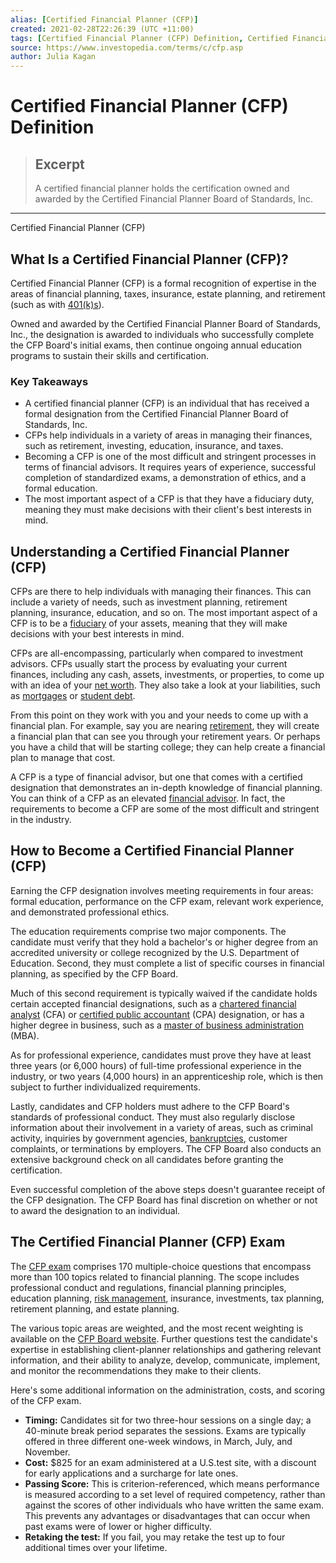 ```yaml
---
alias: [Certified Financial Planner (CFP)]
created: 2021-02-28T22:26:39 (UTC +11:00)
tags: [Certified Financial Planner (CFP) Definition, Certified Financial Planner (CFP)]
source: https://www.investopedia.com/terms/c/cfp.asp
author: Julia Kagan
---
```


# Certified Financial Planner (CFP) Definition

> ## Excerpt
> A certified financial planner holds the certification owned and awarded by the Certified Financial Planner Board of Standards, Inc.

---

Certified Financial Planner (CFP)
## What Is a Certified Financial Planner (CFP)?

Certified Financial Planner (CFP) is a formal recognition of expertise in the areas of financial planning, taxes, insurance, estate planning, and retirement (such as with [401(k)s](https://www.investopedia.com/terms/1/401kplan.asp)).

Owned and awarded by the Certified Financial Planner Board of Standards, Inc., the designation is awarded to individuals who successfully complete the CFP Board's initial exams, then continue ongoing annual education programs to sustain their skills and certification.

### Key Takeaways

-   A certified financial planner (CFP) is an individual that has received a formal designation from the Certified Financial Planner Board of Standards, Inc.
-   CFPs help individuals in a variety of areas in managing their finances, such as retirement, investing, education, insurance, and taxes.
-   Becoming a CFP is one of the most difficult and stringent processes in terms of financial advisors. It requires years of experience, successful completion of standardized exams, a demonstration of ethics, and a formal education.
-   The most important aspect of a CFP is that they have a fiduciary duty, meaning they must make decisions with their client's best interests in mind.

## Understanding a Certified Financial Planner (CFP)

CFPs are there to help individuals with managing their finances. This can include a variety of needs, such as investment planning, retirement planning, insurance, education, and so on. The most important aspect of a CFP is to be a [fiduciary](https://www.investopedia.com/terms/f/fiduciary.asp) of your assets, meaning that they will make decisions with your best interests in mind.

CFPs are all-encompassing, particularly when compared to investment advisors. CFPs usually start the process by evaluating your current finances, including any cash, assets, investments, or properties, to come up with an idea of your [net worth](https://www.investopedia.com/terms/n/networth.asp). They also take a look at your liabilities, such as [mortgages](https://www.investopedia.com/terms/m/mortgage.asp) or [student debt](https://www.investopedia.com/terms/s/student-debt.asp).

From this point on they work with you and your needs to come up with a financial plan. For example, say you are nearing [retirement](https://www.investopedia.com/terms/r/retirement.asp), they will create a financial plan that can see you through your retirement years. Or perhaps you have a child that will be starting college; they can help create a financial plan to manage that cost.

A CFP is a type of financial advisor, but one that comes with a certified designation that demonstrates an in-depth knowledge of financial planning. You can think of a CFP as an elevated [financial advisor](https://www.investopedia.com/terms/f/financial-advisor.asp). In fact, the requirements to become a CFP are some of the most difficult and stringent in the industry.

## How to Become a Certified Financial Planner (CFP)

Earning the CFP designation involves meeting requirements in four areas: formal education, performance on the CFP exam, relevant work experience, and demonstrated professional ethics.

The education requirements comprise two major components. The candidate must verify that they hold a bachelor's or higher degree from an accredited university or college recognized by the U.S. Department of Education. Second, they must complete a list of specific courses in financial planning, as specified by the CFP Board.

Much of this second requirement is typically waived if the candidate holds certain accepted financial designations, such as a [chartered financial analyst](https://www.investopedia.com/terms/c/cfa.asp) (CFA) or [certified public accountant](https://www.investopedia.com/terms/c/cpa.asp) (CPA) designation, or has a higher degree in business, such as a [master of business administration](https://www.investopedia.com/terms/m/mba.asp) (MBA).

As for professional experience, candidates must prove they have at least three years (or 6,000 hours) of full-time professional experience in the industry, or two years (4,000 hours) in an apprenticeship role, which is then subject to further individualized requirements.

Lastly, candidates and CFP holders must adhere to the CFP Board's standards of professional conduct. They must also regularly disclose information about their involvement in a variety of areas, such as criminal activity, inquiries by government agencies, [bankruptcies](https://www.investopedia.com/terms/b/bankruptcy.asp), customer complaints, or terminations by employers. The CFP Board also conducts an extensive background check on all candidates before granting the certification.

Even successful completion of the above steps doesn't guarantee receipt of the CFP designation. The CFP Board has final discretion on whether or not to award the designation to an individual.

## The Certified Financial Planner (CFP) Exam

The [CFP exam](https://www.investopedia.com/articles/professionaleducation/07/cfp_exam.asp) comprises 170 multiple-choice questions that encompass more than 100 topics related to financial planning. The scope includes professional conduct and regulations, financial planning principles, education planning, [risk management](https://www.investopedia.com/terms/r/riskmanagement.asp), insurance, investments, tax planning, retirement planning, and estate planning.

The various topic areas are weighted, and the most recent weighting is available on the [CFP Board website](https://www.cfp.net/become-a-cfp-professional/cfp-certification-requirements/cfp-exam-requirement/about-cfp-exam). Further questions test the candidate's expertise in establishing client-planner relationships and gathering relevant information, and their ability to analyze, develop, communicate, implement, and monitor the recommendations they make to their clients.

Here's some additional information on the administration, costs, and scoring of the CFP exam.

-   **Timing:** Candidates sit for two three-hour sessions on a single day; a 40-minute break period separates the sessions. Exams are typically offered in three different one-week windows, in March, July, and November.
-   **Cost:** $825 for an exam administered at a U.S.test site, with a discount for early applications and a surcharge for late ones.
-   **Passing Score:** This is criterion-referenced, which means performance is measured according to a set level of required competency, rather than against the scores of other individuals who have written the same exam. This prevents any advantages or disadvantages that can occur when past exams were of lower or higher difficulty.
-   **Retaking the test:** If you fail, you may retake the test up to four additional times over your lifetime.
